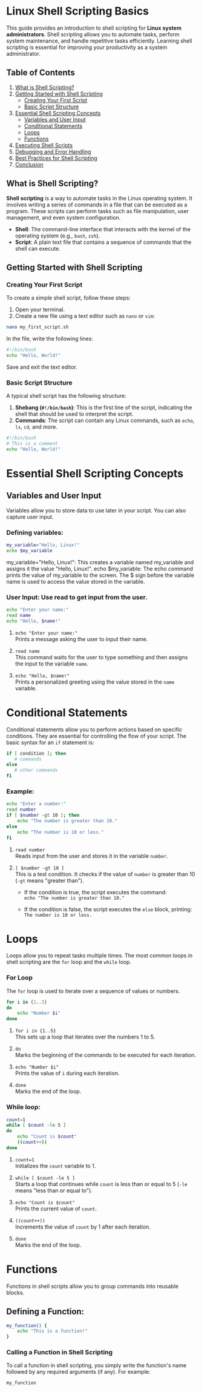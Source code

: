 # Linux Shell Scripting Basics

This guide provides an introduction to shell scripting for **Linux system administrators**. Shell scripting allows you to automate tasks, perform system maintenance, and handle repetitive tasks efficiently. Learning shell scripting is essential for improving your productivity as a system administrator.

## Table of Contents

1. [What is Shell Scripting?](#what-is-shell-scripting)
2. [Getting Started with Shell Scripting](#getting-started-with-shell-scripting)
   - [Creating Your First Script](#creating-your-first-script)
   - [Basic Script Structure](#basic-script-structure)
3. [Essential Shell Scripting Concepts](#essential-shell-scripting-concepts)
   - [Variables and User Input](#variables-and-user-input)
   - [Conditional Statements](#conditional-statements)
   - [Loops](#loops)
   - [Functions](#functions)
4. [Executing Shell Scripts](#executing-shell-scripts)
5. [Debugging and Error Handling](#debugging-and-error-handling)
6. [Best Practices for Shell Scripting](#best-practices-for-shell-scripting)
7. [Conclusion](#conclusion)

## What is Shell Scripting?

**Shell scripting** is a way to automate tasks in the Linux operating system. It involves writing a series of commands in a file that can be executed as a program. These scripts can perform tasks such as file manipulation, user management, and even system configuration.

- **Shell**: The command-line interface that interacts with the kernel of the operating system (e.g., `bash`, `zsh`).
- **Script**: A plain text file that contains a sequence of commands that the shell can execute.

## Getting Started with Shell Scripting

### Creating Your First Script

To create a simple shell script, follow these steps:

1. Open your terminal.
2. Create a new file using a text editor such as `nano` or `vim`:

```bash
nano my_first_script.sh
```

In the file, write the following lines:

```bash
#!/bin/bash
echo "Hello, World!"
```

Save and exit the text editor.

### Basic Script Structure

A typical shell script has the following structure:

1. **Shebang (`#!/bin/bash`)**: This is the first line of the script, indicating the shell that should be used to interpret the script.
2. **Commands**: The script can contain any Linux commands, such as `echo`, `ls`, `cd`, and more.

```bash
#!/bin/bash
# This is a comment
echo "Hello, World!"
```

# Essential Shell Scripting Concepts

## Variables and User Input

Variables allow you to store data to use later in your script. You can also capture user input.

### Defining variables:

```bash
my_variable="Hello, Linux!"
echo $my_variable
```
my_variable="Hello, Linux!": This creates a variable named my_variable and assigns it the value "Hello, Linux!".
echo $my_variable: The echo command prints the value of my_variable to the screen. The $ sign before the variable name is used to access the value stored in the variable.

### User Input: Use read to get input from the user.

```bash
echo "Enter your name:"
read name
echo "Hello, $name!"
```
1. `echo "Enter your name:"`  
   Prints a message asking the user to input their name.

2. `read name`  
   This command waits for the user to type something and then assigns the input to the variable `name`.

3. `echo "Hello, $name!"`  
   Prints a personalized greeting using the value stored in the `name` variable.

# Conditional Statements

Conditional statements allow you to perform actions based on specific conditions. They are essential for controlling the flow of your script. The basic syntax for an `if` statement is:

```bash
if [ condition ]; then
   # commands
else
   # other commands
fi
```

### Example:

```bash
echo "Enter a number:"
read number
if [ $number -gt 10 ]; then
    echo "The number is greater than 10."
else
    echo "The number is 10 or less."
fi
```

1. `read number`  
   Reads input from the user and stores it in the variable `number`.

2. `[ $number -gt 10 ]`  
   This is a test condition. It checks if the value of `number` is greater than 10 (`-gt` means "greater than").

   - If the condition is true, the script executes the command:  
     `echo "The number is greater than 10."`
   
   - If the condition is false, the script executes the `else` block, printing:  
     `The number is 10 or less.`

# Loops

Loops allow you to repeat tasks multiple times. The most common loops in shell scripting are the `for` loop and the `while` loop.

### For Loop

The `for` loop is used to iterate over a sequence of values or numbers.

```bash
for i in {1..5}
do
    echo "Number $i"
done

```
1. `for i in {1..5}`  
   This sets up a loop that iterates over the numbers 1 to 5.

2. `do`  
   Marks the beginning of the commands to be executed for each iteration.

3. `echo "Number $i"`  
   Prints the value of `i` during each iteration.

4. `done`  
   Marks the end of the loop.

### While loop:
````bash
count=1
while [ $count -le 5 ]
do
    echo "Count is $count"
    ((count++))
done
````
1. `count=1`  
   Initializes the `count` variable to 1.

2. `while [ $count -le 5 ]`  
   Starts a loop that continues while `count` is less than or equal to 5 (`-le` means "less than or equal to").

3. `echo "Count is $count"`  
   Prints the current value of `count`.

4. `((count++))`  
   Increments the value of `count` by 1 after each iteration.

5. `done`  
   Marks the end of the loop.
# Functions

Functions in shell scripts allow you to group commands into reusable blocks.

## Defining a Function:

```bash
my_function() {
    echo "This is a function!"
}
```

### Calling a Function in Shell Scripting

To call a function in shell scripting, you simply write the function's name followed by any required arguments (if any). For example:

```bash
my_function

